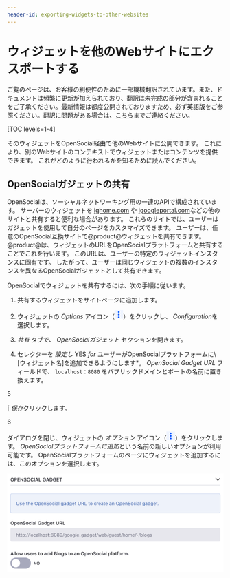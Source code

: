 ```yaml
---
header-id: exporting-widgets-to-other-websites
---
```


# ウィジェットを他のWebサイトにエクスポートする

<p class="alert alert-info"><span class="wysiwyg-color-blue120">ご覧のページは、お客様の利便性のために一部機械翻訳されています。また、ドキュメントは頻繁に更新が加えられており、翻訳は未完成の部分が含まれることをご了承ください。最新情報は都度公開されておりますため、必ず英語版をご参照ください。翻訳に問題がある場合は、<a href="mailto:support-content-jp@liferay.com">こちら</a>までご連絡ください。</span></p>

[TOC levels=1-4]

そのウィジェットをOpenSocial経由で他のWebサイトに公開できます。 これにより、別のWebサイトのコンテキストでウィジェットまたはコンテンツを提供できます。 これがどのように行われるかを知るために読んでください。

## OpenSocialガジェットの共有

OpenSocialは、ソーシャルネットワーキング用の一連のAPIで構成されています。 サーバーのウィジェットを [ighome.com](http://ighome.com) や [igoogleportal.com](http://igoogleportal.com)などの他のサイトと共有すると便利な場合があります。 これらのサイトでは、ユーザーはガジェットを使用して自分のページをカスタマイズできます。 ユーザーは、任意のOpenSocial互換サイトで@product@ウィジェットを共有できます。 @product@は、ウィジェットのURLをOpenSocialプラットフォームと共有することでこれを行います。 このURLは、ユーザーの特定のウィジェットインスタンスに固有です。 したがって、ユーザーは同じウィジェットの複数のインスタンスを異なるOpenSocialガジェットとして共有できます。

OpenSocialでウィジェットを共有するには、次の手順に従います。

1.  共有するウィジェットをサイトページに追加します。

2.  ウィジェットの *Options* アイコン（![Options](../../../images/icon-app-options.png)）をクリックし、 *Configuration*を選択します。

3.  *共有* タブで、 *OpenSocialガジェット* セクションを開きます。

4.  セレクターを *設定し* YES *for* ユーザーがOpenSocialプラットフォームに\ [ウィジェット名\]を追加できるようにします*。 *OpenSocial Gadget URL* フィールドで、 `localhost：8080` をパブリックドメインとポートの名前に置き換えます。</p></li>

5

[ *保存*クリックします。

6

ダイアログを閉じ、ウィジェットの *オプション* アイコン（![Options](../../../images/icon-app-options.png)）をクリックします。 *OpenSocialプラットフォームに追加*という名前の新しいオプションが利用可能です。 OpenSocialプラットフォームのページにウィジェットを追加するには、このオプションを選択します。</ol>

![図1：OpenSocialを介してウィジェットを共有できます。](../../../images/open-social-sharing.png)
